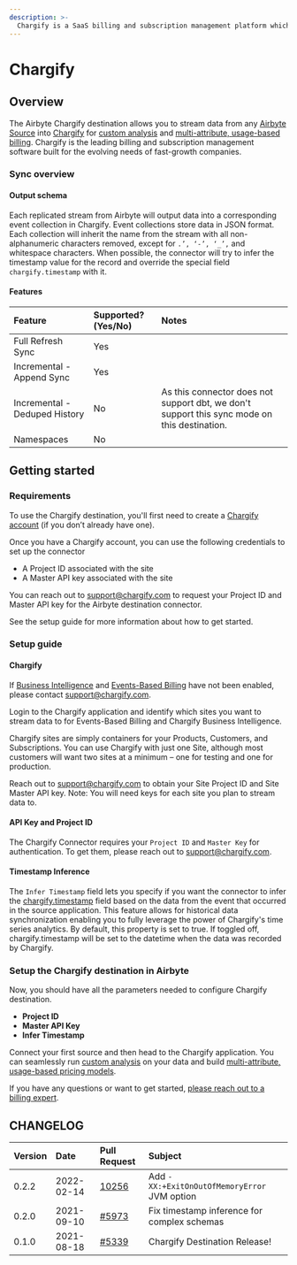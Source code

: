 ```yaml
---
description: >-
  Chargify is a SaaS billing and subscription management platform which specializes in complex billing, payment collections, and business analytics.
---
```


# Chargify

## Overview

The Airbyte Chargify destination allows you to stream data from any [Airbyte Source](https://airbyte.com/connectors?connector-type=Sources) into [Chargify](http://chargify.com) for [custom analysis](http://chargify.com/business-intelligence) and [multi-attribute, usage-based billing](http://chargify.com/events-based-billing). Chargify is the leading billing and subscription management software built for the evolving needs of fast-growth companies.

### Sync overview

#### Output schema

Each replicated stream from Airbyte will output data into a corresponding event collection in Chargify. Event collections store data in JSON format. Each collection will inherit the name from the stream with all non-alphanumeric characters removed, except for `.’, ‘-’, ‘_’,` and whitespace characters. When possible, the connector will try to infer the timestamp value for the record and override the special field `chargify.timestamp` with it.

#### Features

| Feature | Supported?\(Yes/No\) | Notes |
| :--- | :--- | :--- |
| Full Refresh Sync | Yes |  |
| Incremental - Append Sync | Yes |  |
| Incremental - Deduped History | No | As this connector does not support dbt, we don't support this sync mode on this destination. |
| Namespaces | No |  |

## Getting started

### Requirements

To use the Chargify destination, you'll first need to create a [Chargify account](https://go.chargify.com/free-trial/) (if you don’t already have one).

Once you have a Chargify account, you can use the following credentials to set up the connector

* A Project ID associated with the site
* A Master API key associated with the site

You can reach out to [support@chargify.com](mailto:support@chargify.com) to request your Project ID and Master API key for the Airbyte destination connector.

See the setup guide for more information about how to get started.

### Setup guide

#### Chargify

If [Business Intelligence](http://chargify.com/business-intelligence/) and [Events-Based Billing](http://chargify.com/events-based-billing) have not been enabled, please contact [support@chargify.com](mailto:support@chargify.com).

Login to the Chargify application and identify which sites you want to stream data to for Events-Based Billing and Chargify Business Intelligence.

Chargify sites are simply containers for your Products, Customers, and Subscriptions. You can use Chargify with just one Site, although most customers will want two sites at a minimum – one for testing and one for production.

Reach out to [support@chargify.com](mailto:support@chargify.com) to obtain your Site Project ID and Site Master API key. Note: You will need keys for each site you plan to stream data to.

#### API Key and Project ID

The Chargify Connector requires your `Project ID` and `Master Key` for authentication. To get them, please reach out to [support@chargify.com](mailto:support@chargify.com).

#### Timestamp Inference

The `Infer Timestamp` field lets you specify if you want the connector to infer the [chargify.timestamp](https://maxio-chargify.zendesk.com/hc/en-us/articles/5405362457613#event-timestamps) field based on the data from the event that occurred in the source application. This feature allows for historical data synchronization enabling you to fully leverage the power of Chargify's time series analytics. By default, this property is set to true. If toggled off, chargify.timestamp will be set to the datetime when the data was recorded by Chargify.

### Setup the Chargify destination in Airbyte

Now, you should have all the parameters needed to configure Chargify destination.

* **Project ID**
* **Master API Key**
* **Infer Timestamp**

Connect your first source and then head to the Chargify application. You can seamlessly run [custom analysis](https://www.chargify.com/business-intelligence/) on your data and build [multi-attribute, usage-based pricing models](http://chargify.com/events-based-billing/).

If you have any questions or want to get started, [please reach out to a billing expert](https://go.chargify.com/contact/).

## CHANGELOG

| Version | Date | Pull Request | Subject |
| :--- | :--- | :--- | :--- |
| 0.2.2 | 2022-02-14 | [10256](https://github.com/airbytehq/airbyte/pull/10256) | Add `-XX:+ExitOnOutOfMemoryError` JVM option |
| 0.2.0 | 2021-09-10 | [\#5973](https://github.com/airbytehq/airbyte/pull/5973) | Fix timestamp inference for complex schemas |
| 0.1.0 | 2021-08-18 | [\#5339](https://github.com/airbytehq/airbyte/pull/5339) | Chargify Destination Release! |
